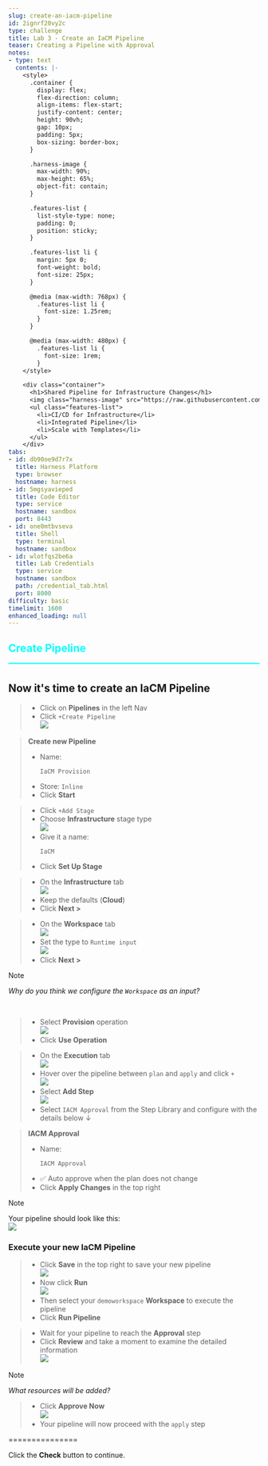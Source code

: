 ```yaml
---
slug: create-an-iacm-pipeline
id: 2ignrf20vy2c
type: challenge
title: Lab 3 - Create an IaCM Pipeline
teaser: Creating a Pipeline with Approval
notes:
- type: text
  contents: |-
    <style>
      .container {
        display: flex;
        flex-direction: column;
        align-items: flex-start;
        justify-content: center;
        height: 90vh;
        gap: 10px;
        padding: 5px;
        box-sizing: border-box;
      }

      .harness-image {
        max-width: 90%;
        max-height: 65%;
        object-fit: contain;
      }

      .features-list {
        list-style-type: none;
        padding: 0;
        position: sticky;
      }

      .features-list li {
        margin: 5px 0;
        font-weight: bold;
        font-size: 25px;
      }

      @media (max-width: 768px) {
        .features-list li {
          font-size: 1.25rem;
        }
      }

      @media (max-width: 480px) {
        .features-list li {
          font-size: 1rem;
        }
    </style>

    <div class="container">
      <h1>Shared Pipeline for Infrastructure Changes</h1>
      <img class="harness-image" src="https://raw.githubusercontent.com/harness-community/field-workshops/main/assets/images/iac_pipeline_graphic.png">
      <ul class="features-list">
        <li>CI/CD for Infrastructure</li>
        <li>Integrated Pipeline</li>
        <li>Scale with Templates</li>
      </ul>
    </div>
tabs:
- id: db90oe9d7r7x
  title: Harness Platform
  type: browser
  hostname: harness
- id: 5mgsyavieped
  title: Code Editor
  type: service
  hostname: sandbox
  port: 8443
- id: one0mtbvseva
  title: Shell
  type: terminal
  hostname: sandbox
- id: wlotfqs2be6a
  title: Lab Credentials
  type: service
  hostname: sandbox
  path: /credential_tab.html
  port: 8000
difficulty: basic
timelimit: 1600
enhanced_loading: null
---
```


<style type="text/css" rel="stylesheet">
hr.cyan { background-color: cyan; color: cyan; height: 2px; margin-bottom: -10px; }
h2.cyan { color: cyan; }
</style><h2 class="cyan">Create Pipeline</h2>
<hr class="cyan">
<br>

## Now it's time to create an IaCM Pipeline
> - Click on **Pipelines** in the left Nav
> - Click `+Create Pipeline` \
>     ![](https://raw.githubusercontent.com/harness-community/field-workshops/main/assets/images/pipeline_create.png)

> **Create new Pipeline**
> - Name: <pre>`IaCM Provision`</pre>
> - Store: `Inline`
> - Click **Start**

> - Click `+Add Stage` <br>
> - Choose **Infrastructure** stage type \
>     ![](https://raw.githubusercontent.com/harness-community/field-workshops/main/se-workshop-iacm/assets/images/iacm_pipeline_stage.png)
> - Give it a name: <pre>`IaCM`</pre>
> - Click **Set Up Stage**

> - On the  **Infrastructure** tab \
>     ![](https://raw.githubusercontent.com/harness-community/field-workshops/main/assets/images/pipeline_tab_infrastructure.png)
> - Keep the defaults (**Cloud**)
> - Click **Next >**

> - On the **Workspace** tab \
>     ![](https://raw.githubusercontent.com/harness-community/field-workshops/main/assets/images/pipeline_tab_workspace.png)
> - Set the type to `Runtime input` \
>     ![](https://raw.githubusercontent.com/harness-community/field-workshops/main/assets/images/pipeline_workspace_runtime_input.png)
> - Click **Next >**

> [!NOTE]
> *Why do you think we configure the `Workspace` as an input?*

<br>

> - Select **Provision** operation \
>     ![](https://raw.githubusercontent.com/harness-community/field-workshops/main/se-workshop-iacm/assets/images/iacm_provision_step.png)
> - Click **Use Operation**

> - On the **Execution** tab \
>     ![](https://raw.githubusercontent.com/harness-community/field-workshops/main/assets/images/pipeline_tab_execution.png)
> - Hover over the pipeline between `plan` and `apply` and click `+` \
>     ![](https://raw.githubusercontent.com/harness-community/field-workshops/main/se-workshop-iacm/assets/images/iacm_pipeline_add_step.png)
> - Select **Add Step** \
>     ![](https://raw.githubusercontent.com/harness-community/field-workshops/main/se-workshop-iacm/assets/images/iacm_approval_step.png)
> - Select `IACM Approval` from the Step Library and configure with the details below ↓


> **IACM Approval**
> - Name: <pre>`IACM Approval`</pre>
> - ✅ Auto approve when the plan does not change
> - Click **Apply Changes** in the top right

> [!NOTE]
> Your pipeline should look like this: \
>     ![](https://raw.githubusercontent.com/harness-community/field-workshops/main/se-workshop-iacm/assets/images/full_pipeline_iacm_provision.png)

### Execute your new IaCM Pipeline
> - Click **Save** in the top right to save your new pipeline \
>     ![](https://raw.githubusercontent.com/harness-community/field-workshops/main/assets/images/pipeline_save.png)
> - Now click **Run** \
>     ![](https://raw.githubusercontent.com/harness-community/field-workshops/main/assets/images/pipeline_run.png)
> - Then select your `demoworkspace` **Workspace** to execute the pipeline
> - Click **Run Pipeline**

> - Wait for your pipeline to reach the **Approval** step
> - Click **Review** and take a moment to examine the detailed information \
>     ![](https://raw.githubusercontent.com/harness-community/field-workshops/main/se-workshop-iacm/assets/images/iacm_pipeline_review.png)

> [!NOTE]
> *What resources will be added?*


> - Click **Approve Now** \
>     ![](https://raw.githubusercontent.com/harness-community/field-workshops/main/se-workshop-iacm/assets/images/iacm_approve.png)
> - Your pipeline will now proceed with the `apply` step

===============

Click the **Check** button to continue.
